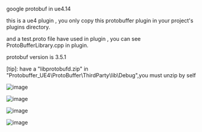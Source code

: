 google protobuf in ue4.14

this is a ue4 plugin , you only copy this protobuffer plugin in your project's plugins directory.

and a test.proto file have used in plugin , you can see ProtoBufferLibrary.cpp in plugin.

protobuf version is 3.5.1

[tip]: have a "libprotobufd.zip" in "Protobuffer_UE4\ProtoBuffer\ThirdParty\lib\Debug",you must unzip by self

![image](https://github.com/marshal-it/Protobuffer_UE4/blob/master/Resources/1.png)

![image](https://github.com/marshal-it/Protobuffer_UE4/blob/master/Resources/2.png)

![image](https://github.com/marshal-it/Protobuffer_UE4/blob/master/Resources/3.png)

![image](https://github.com/marshal-it/Protobuffer_UE4/blob/master/Resources/4.png)
